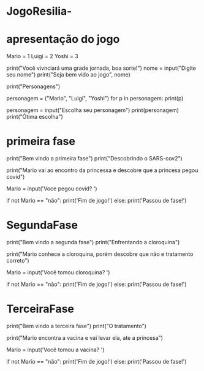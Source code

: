 # JogoResilia-

# apresentação do jogo
Mario = 1
Luigi = 2
Yoshi = 3

print("Você vivnciará uma grade jornada, boa sorte!")
nome = input("Digite seu nome")
print("Seja bem vido ao jogo", nome)

print("Personagens")

personagem = ("Mario", "Luigi", "Yoshi")
for p in personagem:
    print(p)

personagem = input("Escolha seu personagem")
print(personagem)
print("Ótima escolha")
# primeira fase
print("Bem vindo a primeira fase")
print("Descobrindo o SARS-cov2")

print("Mario vai ao encontro da princessa e descobre que a princesa pegou covid")

Mario = input('Voce pegou covid? ')

if not Mario == "não":
    print('Fim de jogo!')
else:
    print('Passou de fase!')
# SegundaFase
print("Bem vindo a segunda fase")
print("Enfrentando a cloroquina")

print("Mario conhece a cloroquina, porém descobre que não e tratamento correto")

Mario = input('Você tomou cloroquina? ')

if not Mario == "não":
    print('Fim de jogo!')
else:
    print('Passou de fase!')
# TerceiraFase
print("Bem vindo a terceira fase")
print("O tratamento")

print("Mario encontra a vacina e vai levar ela, ate a princesa")

Mario = input('Você tomou a vacina? ')

if not Mario == "não":
    print('Fim de jogo!')
else:
    print('Passou de fase!')
